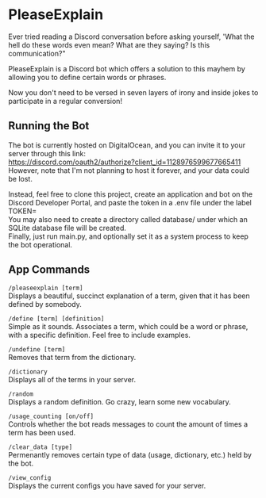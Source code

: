 # PleaseExplain

Ever tried reading a Discord conversation before asking yourself, 'What the hell do these words even mean? What are they saying? Is this communication?"  

PleaseExplain is a Discord bot which offers a solution to this mayhem by allowing you to define certain words or phrases.  

Now you don't need to be versed in seven layers of irony and inside jokes to participate in a regular conversion!

## Running the Bot

The bot is currently hosted on DigitalOcean, and you can invite it to your server through this link:  
https://discord.com/oauth2/authorize?client_id=1128976599677665411  
However, note that I'm not planning to host it forever, and your data could be lost.  

Instead, feel free to clone this project, create an application and bot on the Discord Developer Portal, and paste the token in a .env file under the label TOKEN=  
You may also need to create a directory called database/ under which an SQLite database file will be created.  
Finally, just run main.py, and optionally set it as a system process to keep the bot operational.  


## App Commands

`/pleaseexplain [term]`  
Displays a beautiful, succinct explanation of a term, given that it has been defined by somebody.

`/define [term] [definition]`  
Simple as it sounds. Associates a term, which could be a word or phrase, with a specific definition. Feel free to include examples.  

`/undefine [term]`  
Removes that term from the dictionary.  

`/dictionary`  
Displays all of the terms in your server.  

`/random`  
Displays a random definition. Go crazy, learn some new vocabulary.  

`/usage_counting [on/off]`  
Controls whether the bot reads messages to count the amount of times a term has been used.  

`/clear_data [type]`  
Permenantly removes certain type of data (usage, dictionary, etc.) held by the bot.  

`/view_config`  
Displays the current configs you have saved for your server.  

## 
